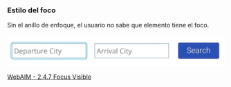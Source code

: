 ### Estilo del foco

Sin el anillo de enfoque, el usuario no sabe que elemento tiene el foco. 

![Form focus](media/form_focus.png) <!-- .element: style="height: 80px;" --> 

[WebAIM - 2.4.7 Focus Visible](https://webaim.org/standards/wcag/checklist#sc2.4.7)
